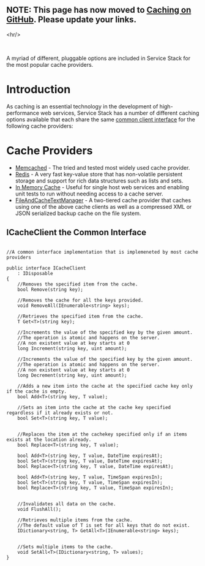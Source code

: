 ## NOTE: This page has now moved to [Caching on GitHub](https://github.com/ServiceStack/ServiceStack/wiki/Caching). Please update your links. ##



&lt;hr/&gt;


<br />

A myriad of different, pluggable options are included in Service Stack for the most popular cache providers.

# Introduction #

As caching is an essential technology in the development of high-performance web services, Service Stack has a number of different caching options available that each share the same
[common client interface](http://code.google.com/p/servicestack/source/browse/trunk/Common/ServiceStack.Interfaces/ServiceStack.CacheAccess/ICacheClient.cs)
for the following cache providers:

# Cache Providers #

  * [Memcached](http://code.google.com/p/servicestack/source/browse/#svn/trunk/Common/ServiceStack.Common/ServiceStack.CacheAccess.Memcached) - The tried and tested most widely used cache provider.
  * [Redis](http://code.google.com/p/servicestack/source/browse/trunk/Common/ServiceStack.Redis/ServiceStack.Redis/RedisClient.ICacheClient.cs) - A very fast key-value store that has  non-volatile persistent storage and support for rich data structures such as lists and sets.
  * [In Memory Cache](http://code.google.com/p/servicestack/source/browse/trunk/Common/ServiceStack.Common/ServiceStack.CacheAccess.Providers/MemoryCacheClient.cs) - Useful for single host web services and enabling unit tests to run without needing access to a cache server.
  * [FileAndCacheTextManager](http://code.google.com/p/servicestack/source/browse/trunk/Common/ServiceStack.Common/ServiceStack.CacheAccess.Providers/FileAndCacheTextManager.cs) - A two-tiered cache provider that caches using one of the above cache clients as well as a compressed XML or JSON serialized backup cache on the file system.

## ICacheClient the Common Interface ##

```

//A common interface implementation that is implemeneted by most cache providers

public interface ICacheClient 
	: IDisposable
{
	//Removes the specified item from the cache.
	bool Remove(string key);
	
	//Removes the cache for all the keys provided.
	void RemoveAll(IEnumerable<string> keys);

	//Retrieves the specified item from the cache.
	T Get<T>(string key);

	//Increments the value of the specified key by the given amount. 
	//The operation is atomic and happens on the server.
	//A non existent value at key starts at 0
	long Increment(string key, uint amount);

	//Increments the value of the specified key by the given amount. 
	//The operation is atomic and happens on the server.
	//A non existent value at key starts at 0
	long Decrement(string key, uint amount);
	
	//Adds a new item into the cache at the specified cache key only if the cache is empty.
	bool Add<T>(string key, T value);

	//Sets an item into the cache at the cache key specified regardless if it already exists or not.
	bool Set<T>(string key, T value);

	
	//Replaces the item at the cachekey specified only if an items exists at the location already. 
	bool Replace<T>(string key, T value);

	bool Add<T>(string key, T value, DateTime expiresAt);
	bool Set<T>(string key, T value, DateTime expiresAt);
	bool Replace<T>(string key, T value, DateTime expiresAt);

	bool Add<T>(string key, T value, TimeSpan expiresIn);
	bool Set<T>(string key, T value, TimeSpan expiresIn);
	bool Replace<T>(string key, T value, TimeSpan expiresIn);

	
	//Invalidates all data on the cache.
	void FlushAll();

	//Retrieves multiple items from the cache. 
	//The default value of T is set for all keys that do not exist.
	IDictionary<string, T> GetAll<T>(IEnumerable<string> keys);

	
	//Sets multiple items to the cache. 
	void SetAll<T>(IDictionary<string, T> values);
}
```